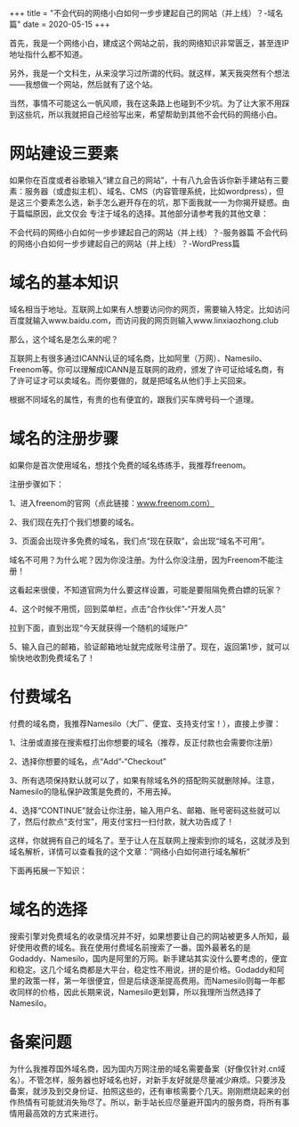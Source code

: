 +++
title = "不会代码的网络小白如何一步步建起自己的网站（并上线）？-域名篇"
date = 2020-05-15
+++

首先，我是一个网络小白，建成这个网站之前，我的网络知识非常匮乏，甚至连IP地址指什么都不知道。

另外，我是一个文科生，从来没学习过所谓的代码。就这样，某天我突然有个想法——我想做一个网站，然后就有了这个站。

当然，事情不可能这么一帆风顺，我在这条路上也碰到不少坑。为了让大家不用踩到这些坑，所以我就把自己经验写出来，希望帮助到其他不会代码的网络小白。

# 网站建设三要素

如果你在百度或者谷歌输入“建立自己的网站”，十有八九会告诉你新手建站有三要素：服务器（或虚拟主机）、域名、CMS（内容管理系统，比如wordpress），但是这三个要素怎么选，新手怎么避开存在的坑，那下面我就一一为你揭开疑惑。由于篇幅原因，此文仅会 专注于域名的选择。其他部分请参考我的其他文章：

不会代码的网络小白如何一步步建起自己的网站（并上线）？-服务器篇
不会代码的网络小白如何一步步建起自己的网站（并上线）？-WordPress篇

# 域名的基本知识

域名相当于地址。互联网上如果有人想要访问你的网页，需要输入特定。比如访问百度就输入www.baidu.com，而访问我的网页则输入www.linxiaozhong.club

那么，这个域名是怎么来的呢？

互联网上有很多通过ICANN认证的域名商，比如阿里（万网）、Namesilo、Freenom等。你可以理解成ICANN是互联网的政府，颁发了许可证给域名商，有了许可证才可以卖域名。而你要做的，就是把域名从他们手上买回来。

根据不同域名的属性，有贵的也有便宜的，跟我们买车牌号码一个道理。

# 域名的注册步骤

如果你是首次使用域名，想找个免费的域名练练手，我推荐freenom。

注册步骤如下：

1、进入freenom的官网（点此链接：www.freenom.com）

2、我们现在先打个我们想要的域名。

3、页面会出现许多免费的域名，我们点“现在获取”，会出现“域名不可用”。

域名不可用？为什么呢？因为你没注册。为什么你没注册，因为Freenom不能注册！

这看起来很傻，不知道官网为什么要这样设置，可能是要阻隔免费白嫖的玩家？

4、这个时候不用慌，回到菜单栏，点击“合作伙伴”-“开发人员”

拉到下面，直到出现“今天就获得一个随机的域账户”

5、输入自己的邮箱，验证邮箱地址就完成账号注册了。现在，返回第1步，就可以愉快地收割免费域名了！

# 付费域名

付费的域名商，我推荐Namesilo（大厂、便宜、支持支付宝！），直接上步骤：

1、注册或直接在搜索框打出你想要的域名（推荐，反正付款也会需要你注册）

2、选择你想要的域名，点“Add”-“Checkout”

3、所有选项保持默认就可以了，如果有除域名外的搭配购买就删除掉。注意，Namesilo的隐私保护政策是免费的，不用去掉。

4、选择“CONTINUE”就会让你注册，输入用户名、邮箱、账号密码这些就可以了，然后付款点“支付宝”，用支付宝扫一扫付款，就大功告成了！

这样，你就拥有自己的域名了。至于让人在互联网上搜索到你的域名，这就涉及到域名解析，详情可以查看我的这个文章：“网络小白如何进行域名解析”

下面再拓展一下知识：

# 域名的选择

搜索引擎对免费域名的收录情况并不好，如果想要让自己的网站被更多人所知，最好使用收费的域名。我在使用付费域名前搜索了一番。国外最著名的是Godaddy、Namesilo，国内是阿里的万网。新手建站其实没什么要考虑的，便宜和稳定。这几个域名商都是大平台，稳定性不用说，拼的是价格。Godaddy和阿里的政策一样，第一年很便宜，但是后续逐渐提高费用。而Namesilo则每一年都收同样的价格，因此长期来说，Namesilo更划算，所以我理所当然选择了Namesilo。

# 备案问题

为什么我推荐国外域名商，因为国内万网注册的域名需要备案（好像仅针对.cn域名）。不管怎样，服务器也好域名也好，对新手友好就是尽量减少麻烦。只要涉及备案，就涉及到交身份证、拍照这些的，还有审核需要个几天。刚刚燃烧起来的创作热情有可能就消失殆尽了。所以，新手站长应尽量避开国内的服务商，将所有事情用最高效的方式来进行。

